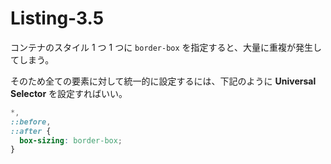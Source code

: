 # Listing-3.5

コンテナのスタイル 1 つ 1 つに `border-box` を指定すると、大量に重複が発生してしまう。

そのため全ての要素に対して統一的に設定するには、下記のように **Universal Selector** を設定すればいい。

```css
*,
::before,
::after {
  box-sizing: border-box;
}
```
